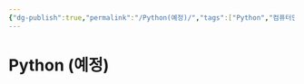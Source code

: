 ```yaml
---
{"dg-publish":true,"permalink":"/Python(예정)/","tags":["Python","컴퓨터언어"],"created":"2024-02-06T20:27:56.309+09:00","updated":"2024-02-13T22:12:33.677+09:00"}
---
```



# Python (예정)